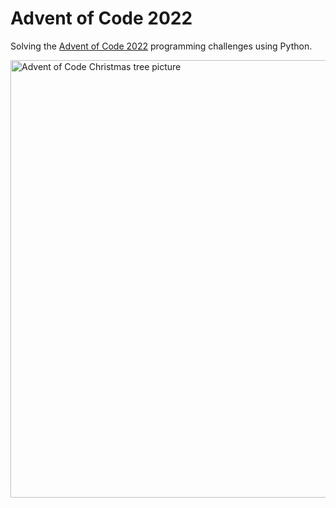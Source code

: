 # Advent of Code 2022
Solving the [Advent of Code 2022](https://adventofcode.com/2022) programming challenges using Python.

<img src="https://user-images.githubusercontent.com/10622188/205295507-ca98217b-460b-4604-ab59-427261c857c5.jpg" alt = "Advent of Code Christmas tree picture" class="center" width = "700">
